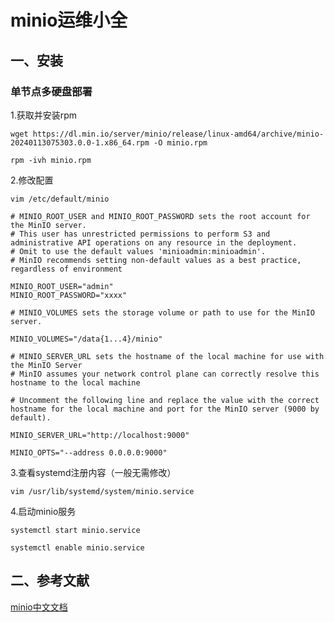 # minio运维小全

## 一、安装

### 单节点多硬盘部署

1.获取并安装rpm

`wget https://dl.min.io/server/minio/release/linux-amd64/archive/minio-20240113075303.0.0-1.x86_64.rpm -O minio.rpm`

`rpm -ivh minio.rpm`

2.修改配置

`vim /etc/default/minio`

```
# MINIO_ROOT_USER and MINIO_ROOT_PASSWORD sets the root account for the MinIO server.
# This user has unrestricted permissions to perform S3 and administrative API operations on any resource in the deployment.
# Omit to use the default values 'minioadmin:minioadmin'.
# MinIO recommends setting non-default values as a best practice, regardless of environment

MINIO_ROOT_USER="admin"
MINIO_ROOT_PASSWORD="xxxx"

# MINIO_VOLUMES sets the storage volume or path to use for the MinIO server.

MINIO_VOLUMES="/data{1...4}/minio"

# MINIO_SERVER_URL sets the hostname of the local machine for use with the MinIO Server
# MinIO assumes your network control plane can correctly resolve this hostname to the local machine

# Uncomment the following line and replace the value with the correct hostname for the local machine and port for the MinIO server (9000 by default).

MINIO_SERVER_URL="http://localhost:9000"

MINIO_OPTS="--address 0.0.0.0:9000"
```

3.查看systemd注册内容（一般无需修改）

`vim /usr/lib/systemd/system/minio.service`

4.启动minio服务

`systemctl start minio.service`

`systemctl enable minio.service`


## 二、参考文献

[minio中文文档](https://www.minio.org.cn/docs/minio/linux/operations/install-deploy-manage/deploy-minio-single-node-multi-drive.html)